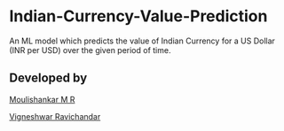 # Indian-Currency-Value-Prediction

An ML model which predicts the value of Indian Currency for a US Dollar (INR per USD) over the given period of time.

## Developed by

[Moulishankar M R](https://github.com/Moulishankar10)

[Vigneshwar Ravichandar](https://github.com/ToastCoder)


